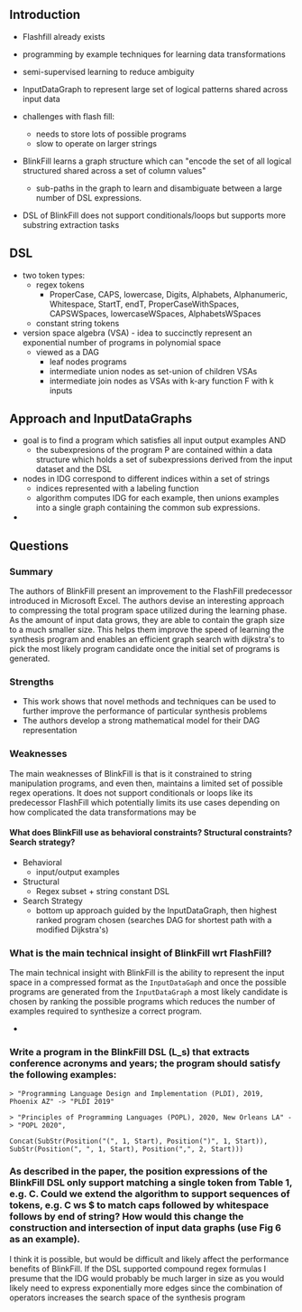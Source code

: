 ## Introduction

- Flashfill already exists
- programming by example techniques for learning data transformations
- semi-supervised learning to reduce ambiguity
- InputDataGraph to represent large set of logical patterns shared across input
  data


- challenges with flash fill:
    - needs to store lots of possible programs
    - slow to operate on larger strings
- BlinkFill learns a graph structure which can "encode the set of all logical
  structured shared across a set of column values"
    - sub-paths in the graph to learn and disambiguate between a large number of
      DSL expressions.
- DSL of BlinkFill does not support conditionals/loops but supports more
  substring extraction tasks


## DSL

- two token types:
    - regex tokens
        - ProperCase, CAPS, lowercase, Digits, Alphabets, Alphanumeric, Whitespace, StartT, endT, ProperCaseWithSpaces, CAPSWSpaces, lowercaseWSpaces, AlphabetsWSpaces
    - constant string tokens
- version space algebra (VSA) - idea to succinctly represent an exponential number of programs in polynomial space
    - viewed as a DAG
        - leaf nodes programs
        - intermediate union nodes as set-union of children VSAs
        - intermediate join nodes as VSAs with k-ary function F  with k inputs

## Approach and InputDataGraphs

- goal is to find a program which satisfies all input output examples AND
    - the subexpresions of the program P are contained within a data structure
      which holds a set of subexpressions derived from the input dataset and the
      DSL
- nodes in IDG correspond to different indices within a set of strings
    - indices represented with a labeling function
    - algorithm computes IDG for each example, then unions examples into a
      single graph containing the common sub expressions.
- 

## Questions

### Summary

The authors of BlinkFill present an improvement to the FlashFill predecessor
introduced in Microsoft Excel. The authors devise an interesting approach to
compressing the total program space utilized during the learning phase. As the
amount of input data grows, they are able to contain the graph size to a much
smaller size. This helps them improve the speed of learning the synthesis program and enables an efficient graph search with dijkstra's to pick the most
likely program candidate once the initial set of programs is generated. 

### Strengths

- This work shows that novel methods and techniques can be used to further
  improve the performance of particular synthesis problems
- The authors develop a strong mathematical model for their DAG representation


### Weaknesses

The main weaknesses of BlinkFill is that is it constrained to string
manipulation programs, and even then, maintains a limited set of possible regex
operations. It does not support conditionals or loops like its predecessor
FlashFill which potentially limits its use cases depending on how complicated
the data transformations may be


#### What does BlinkFill use as behavioral constraints? Structural constraints? Search strategy?

- Behavioral
    - input/output examples
- Structural
    - Regex subset + string constant DSL
- Search Strategy
    - bottom up approach guided by the InputDataGraph, then highest ranked
      program chosen (searches DAG for shortest path with a modified Dijkstra's)


### What is the main technical insight of BlinkFill wrt FlashFill?

The main technical insight with BlinkFill is the ability to represent the input
space in a compressed format as the `InputDataGaph` and once the possible
programs are generated from the `InputDataGraph` a most likely candidate is
chosen by ranking the possible programs which reduces the number of examples
required to synthesize a correct program.

- 


### Write a program in the BlinkFill DSL (L_s) that extracts conference acronyms and years; the program should satisfy the following examples:
    
    > "Programming Language Design and Implementation (PLDI), 2019, Phoenix AZ" -> "PLDI 2019"
    
    > "Principles of Programming Languages (POPL), 2020, New Orleans LA" -> "POPL 2020",


```
Concat(SubStr(Position("(", 1, Start), Position(")", 1, Start)), SubStr(Position(", ", 1, Start), Position(",", 2, Start)))
```


### As described in the paper, the position expressions of the BlinkFill DSL only support matching a single token from Table 1, e.g. C. Could we extend the algorithm to support sequences of tokens, e.g. C ws $ to match caps followed by whitespace follows by end of string? How would this change the construction and intersection of input data graphs (use Fig 6 as an example).

I think it is possible, but would be difficult and likely affect the performance benefits of BlinkFill. If the DSL supported compound regex formulas I presume that the IDG would probably be much larger in size as you would likely need to express exponentially more edges since the combination of operators increases the search space of the synthesis program
